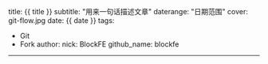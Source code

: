 title: {{ title }}
subtitle: "用来一句话描述文章"
daterange: "日期范围"
cover: git-flow.jpg
date: {{ date }}
tags:
  - Git
  - Fork
author:
  nick: BlockFE
  github_name: blockfe

---

<!-- more -->
